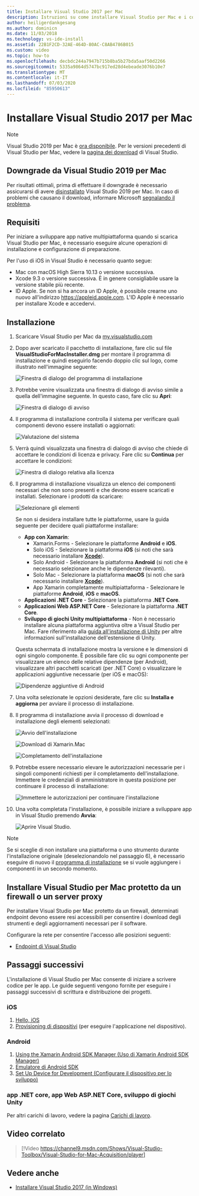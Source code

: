 ```yaml
---
title: Installare Visual Studio 2017 per Mac
description: Istruzioni su come installare Visual Studio per Mac e i componenti aggiuntivi necessari per lo sviluppo multipiattaforma.
author: heiligerdankgesang
ms.author: dominicn
ms.date: 11/03/2018
ms.technology: vs-ide-install
ms.assetid: 22B1F2CD-32AE-464D-80AC-C8AB4786B015
ms.custom: video
ms.topic: how-to
ms.openlocfilehash: decbdc244a7947b715b8ba5b27bda5aaf50d2266
ms.sourcegitcommit: 5335a9864d5747bc917ed28d4ebeade3076b10e7
ms.translationtype: MT
ms.contentlocale: it-IT
ms.lasthandoff: 07/03/2020
ms.locfileid: "85950613"
---
```

# <a name="install-visual-studio-2017-for-mac"></a>Installare Visual Studio 2017 per Mac

> [!NOTE]
> Visual Studio 2019 per Mac è [ora disponibile](installation.md?view=vsmac-2019). Per le versioni precedenti di Visual Studio per Mac, vedere la [pagina dei download](https://my.visualstudio.com/Downloads?q=Visual%20Studio%202017%20for%20Mac) di Visual Studio.

## <a name="downgrading-from-visual-studio-2019-for-mac"></a>Downgrade da Visual Studio 2019 per Mac

Per risultati ottimali, prima di effettuare il downgrade è necessario assicurarsi di avere [disinstallato](uninstall.md) Visual Studio 2019 per Mac. In caso di problemi che causano il download, informare Microsoft [segnalando il problema](report-a-problem.md).
 
## <a name="requirements"></a>Requisiti

Per iniziare a sviluppare app native multipiattaforma quando si scarica Visual Studio per Mac, è necessario eseguire alcune operazioni di installazione e configurazione di preparazione.

Per l'uso di iOS in Visual Studio è necessario quanto segue:

- Mac con macOS High Sierra 10.13 o versione successiva.
- Xcode 9.3 o versione successiva. È in genere consigliabile usare la versione stabile più recente.
- ID Apple. Se non si ha ancora un ID Apple, è possibile crearne uno nuovo all'indirizzo https://appleid.apple.com. L'ID Apple è necessario per installare Xcode e accedervi.

## <a name="install"></a>Installazione

1. Scaricare Visual Studio per Mac da [my.visualstudio.com](https://my.visualstudio.com/Downloads?q=Visual%20Studio%202017%20for%20Mac)

2. Dopo aver scaricato il pacchetto di installazione, fare clic sul file **VisualStudioForMacInstaller.dmg** per montare il programma di installazione e quindi eseguirlo facendo doppio clic sul logo, come illustrato nell'immagine seguente:

   ![Finestra di dialogo del programma di installazione](media/installer-image1.png)

3. Potrebbe venire visualizzata una finestra di dialogo di avviso simile a quella dell'immagine seguente. In questo caso, fare clic su **Apri**:

   ![Finestra di dialogo di avviso](media/installer-image2.png)

4. Il programma di installazione controlla il sistema per verificare quali componenti devono essere installati o aggiornati:

   ![Valutazione del sistema](media/installer-image3.png)

5. Verrà quindi visualizzata una finestra di dialogo di avviso che chiede di accettare le condizioni di licenza e privacy. Fare clic su **Continua** per accettare le condizioni:

   ![Finestra di dialogo relativa alla licenza](media/installer-image4.png)

6. Il programma di installazione visualizza un elenco dei componenti necessari che non sono presenti e che devono essere scaricati e installati. Selezionare i prodotti da scaricare:

   ![Selezionare gli elementi](media/installer-image5.png)

   Se non si desidera installare tutte le piattaforme, usare la guida seguente per decidere quali piattaforme installare:

   * **App con Xamarin**:
      - Xamarin.Forms - Selezionare le piattaforme **Android** e **iOS**.
      - Solo iOS - Selezionare la piattaforma **iOS** (si noti che sarà necessario installare [**Xcode**](https://developer.apple.com/xcode/)).
      - Solo Android - Selezionare la piattaforma **Android** (si noti che è necessario selezionare anche le dipendenze rilevanti).
      - Solo Mac - Selezionare la piattaforma **macOS** (si noti che sarà necessario installare [**Xcode**](https://developer.apple.com/xcode/)).
      - App Xamarin completamente multipiattaforma - Selezionare le piattaforme **Android**, **iOS** e **macOS**.
   * **Applicazioni .NET Core** - Selezionare la piattaforma **.NET Core**.
   * **Applicazioni Web ASP.NET Core** - Selezionare la piattaforma **.NET Core**.
   * **Sviluppo di giochi Unity multipiattaforma** - Non è necessario installare alcuna piattaforma aggiuntiva oltre a Visual Studio per Mac. Fare riferimento alla [guida all'installazione di Unity](/visualstudio/mac/setup-vsmac-tools-unity) per altre informazioni sull'installazione dell'estensione di Unity.

   Questa schermata di installazione mostra la versione e le dimensioni di ogni singolo componente. È possibile fare clic su ogni componente per visualizzare un elenco delle relative dipendenze (per Android), visualizzare altri pacchetti scaricati (per .NET Core) o visualizzare le applicazioni aggiuntive necessarie (per iOS e macOS):

   ![Dipendenze aggiuntive di Android](media/installer-image6.png)

7. Una volta selezionate le opzioni desiderate, fare clic su **Installa e aggiorna** per avviare il processo di installazione.

8. Il programma di installazione avvia il processo di download e installazione degli elementi selezionati:

   ![Avvio dell'installazione](media/installer-image7.png)

   ![Download di Xamarin.Mac](media/installer-image8.png)

   ![Completamento dell'installazione](media/installer-image9.png)

9. Potrebbe essere necessario elevare le autorizzazioni necessarie per i singoli componenti richiesti per il completamento dell'installazione. Immettere le credenziali di amministratore in questa posizione per continuare il processo di installazione:

   ![Immettere le autorizzazioni per continuare l'installazione](media/installer-image10.png)

10. Una volta completata l'installazione, è possibile iniziare a sviluppare app in Visual Studio premendo **Avvia**:

    ![Aprire Visual Studio.](media/installer-image11.png)

> [!NOTE]
> Se si sceglie di non installare una piattaforma o uno strumento durante l'installazione originale (deselezionandolo nel passaggio 6), è necessario eseguire di nuovo il [programma di installazione](https://visualstudio.microsoft.com/vs/) se si vuole aggiungere i componenti in un secondo momento.

## <a name="install-visual-studio-for-mac-behind-a-firewall-or-proxy-server"></a>Installare Visual Studio per Mac protetto da un firewall o un server proxy

Per installare Visual Studio per Mac protetto da un firewall, determinati endpoint devono essere resi accessibili per consentire i download degli strumenti e degli aggiornamenti necessari per il software.

Configurare la rete per consentire l'accesso alle posizioni seguenti:

- [Endpoint di Visual Studio](/visualstudio/install/install-visual-studio-behind-a-firewall-or-proxy-server)

## <a name="next-steps"></a>Passaggi successivi

L'installazione di Visual Studio per Mac consente di iniziare a scrivere codice per le app. Le guide seguenti vengono fornite per eseguire i passaggi successivi di scrittura e distribuzione dei progetti.

### <a name="ios"></a>iOS

1. [Hello, iOS](https://developer.xamarin.com/guides/ios/getting_started/hello,_iOS/)
2. [Provisioning di dispositivi](https://developer.xamarin.com/guides/ios/getting_started/installation/device_provisioning) (per eseguire l'applicazione nel dispositivo).

### <a name="android"></a>Android

1. [Using the Xamarin Android SDK Manager (Uso di Xamarin Android SDK Manager)](https://developer.xamarin.com/guides/android/getting_started/installation/android-sdk/?ide=xs)
2. [Emulatore di Android SDK](https://developer.xamarin.com/guides/android/getting_started/installation/android-emulator/)
4. [Set Up Device for Development (Configurare il dispositivo per lo sviluppo)](https://developer.xamarin.com/guides/android/getting_started/installation/set_up_device_for_development/)

### <a name="net-core-apps-aspnet-core-web-apps-unity-game-development"></a>app .NET core, app Web ASP.NET Core, sviluppo di giochi Unity

Per altri carichi di lavoro, vedere la pagina [Carichi di lavoro](/visualstudio/mac/workloads).

## <a name="related-video"></a>Video correlato

> [!Video https://channel9.msdn.com/Shows/Visual-Studio-Toolbox/Visual-Studio-for-Mac-Acquisition/player]

## <a name="see-also"></a>Vedere anche

- [Installare Visual Studio 2017 (in Windows)](/visualstudio/install/install-visual-studio)
